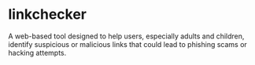 # linkchecker
A web-based tool designed to help users, especially adults and children, identify  suspicious or malicious links that could lead to phishing scams or hacking attempts.
